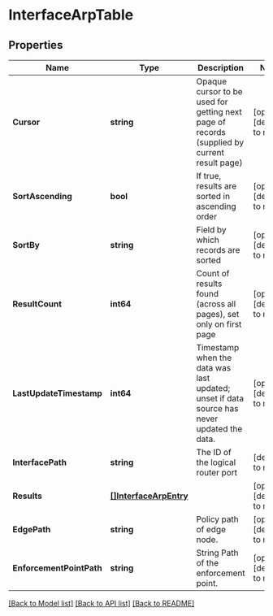 # InterfaceArpTable

## Properties
Name | Type | Description | Notes
------------ | ------------- | ------------- | -------------
**Cursor** | **string** | Opaque cursor to be used for getting next page of records (supplied by current result page) | [optional] [default to null]
**SortAscending** | **bool** | If true, results are sorted in ascending order | [optional] [default to null]
**SortBy** | **string** | Field by which records are sorted | [optional] [default to null]
**ResultCount** | **int64** | Count of results found (across all pages), set only on first page | [optional] [default to null]
**LastUpdateTimestamp** | **int64** | Timestamp when the data was last updated; unset if data source has never updated the data. | [optional] [default to null]
**InterfacePath** | **string** | The ID of the logical router port | [default to null]
**Results** | [**[]InterfaceArpEntry**](InterfaceArpEntry.md) |  | [optional] [default to null]
**EdgePath** | **string** | Policy path of edge node.  | [optional] [default to null]
**EnforcementPointPath** | **string** | String Path of the enforcement point.  | [optional] [default to null]

[[Back to Model list]](../README.md#documentation-for-models) [[Back to API list]](../README.md#documentation-for-api-endpoints) [[Back to README]](../README.md)

